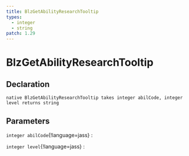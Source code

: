 ```yaml
---
title: BlzGetAbilityResearchTooltip
types:
  - integer
  - string
patch: 1.29
---
```


# BlzGetAbilityResearchTooltip

## Declaration

```jass
native BlzGetAbilityResearchTooltip takes integer abilCode, integer level returns string
```

## Parameters
`integer abilCode`{!language=jass}
: 

`integer level`{!language=jass}
: 

